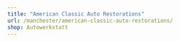 ```yaml
---
title: "American Classic Auto Restorations"
url: /manchester/american-classic-auto-restorations/
shop: Autowerkstatt
---
```

